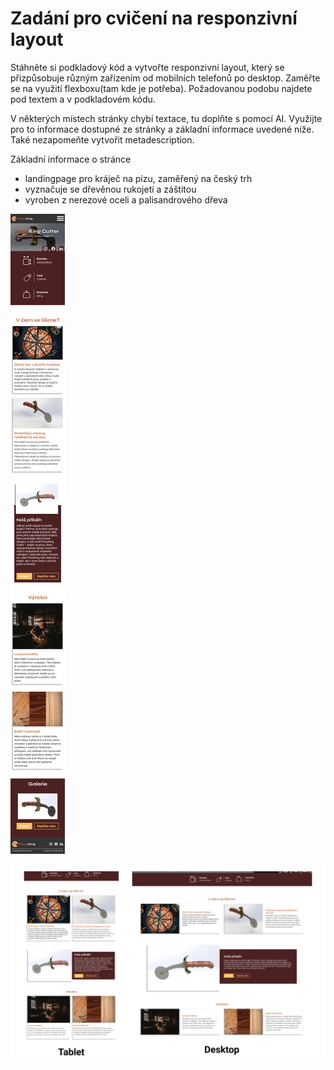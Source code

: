 # Zadání pro cvičení na responzivní layout
Stáhněte si podkladový kód a vytvořte responzivní layout, který se přizpůsobuje různým zařízením od mobilních telefonů po desktop. Zaměřte se na využití flexboxu(tam kde je potřeba). Požadovanou podobu najdete pod textem a v podkladovém kódu.

V některých místech stránky chybí textace, tu doplňte s pomocí AI. Využijte pro to informace dostupné ze stránky a základní informace uvedené níže. Také nezapomeňte vytvořit metadescription.

Základní informace o stránce
- landingpage pro kráječ na pizu, zaměřený na český trh
- vyznačuje se dřevěnou rukojetí a záštitou
- vyroben z nerezové oceli a palisandrového dřeva

![řešení pro mobilní zařízení](./reseni_mobile.png)

![řešení pro desktop](./reseni.png)
